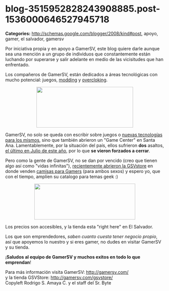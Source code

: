 # blog-3515952828243908885.post-1536000646527945718

**Categories:** http://schemas.google.com/blogger/2008/kind#post, apoyo, gamer, el salvador, gamersv

<p> Por iniciativa propia y en apoyo a GamerSV, este blog quiere
      darle aunque sea una mención a un grupo de individuos que constantemente están luchando por
      superarse y salir adelante en medio de las vicisitudes que han enfrentado.<br
      /></p><p>Los compañeros de GamerSV, están dedicados a áreas tecnológicas con
      mucho potencial: juegos, <a
      href="http://en.wikipedia.org/wiki/Modding">modding</a> y <a
      href="http://en.wikipedia.org/wiki/Overclocking">overcloking</a>.</p><p><a
      onblur="try {parent.deselectBloggerImageGracefully();} catch(e) {}"
      href="http://1.bp.blogspot.com/_ayvorITawE4/SrZLxSuDM1I/AAAAAAAACLg/zBvM_F5Nf3Y/s1600-h/logo-gamersv.png"><img
      style="margin: 0px auto 10px; display: block; text-align: center; cursor: pointer; width:
      306px; height: 129px;"
      src="http://1.bp.blogspot.com/_ayvorITawE4/SrZLxSuDM1I/AAAAAAAACLg/zBvM_F5Nf3Y/s320/logo-gamersv.png"
      alt="" id="BLOGGER_PHOTO_ID_5383573714778665810" border="0"
      /></a></p><p>GamerSV, no solo se queda con escribir sobre juegos o <a
      href="http://gamersv.com/2009/08/25/project-natal-lo-que-debes-saber/">nuevas tecnologías
      para los mismos</a>, sino que también abrieron un "Game Center" en Santa Ana.
      Lamentablemente, por la situación del país, ellos sufrieron <span style="font-weight:
      bold;">dos</span> asaltos, <a
      href="http://gamersv.com/2009/07/05/la-historia-se-repite-gamersv-asaltado-otra-vez/">el
      último en Julio de este año</a>, por lo que <span style="font-weight: bold;">se
      vieron forzados a cerrar</span>.</p><p>Pero como la gente de GamerSV, no se
      dan por vencido (creo que tienen algo así como "vidas infinitas"), <a
      href="http://gamersv.com/2009/09/17/gsvstore-ya-esta-abierta/">recientemente abrieron la
      GSVstore</a> en donde venden <a href="http://gamersv.com/gsvstore/">camisas para
      Gamers</a> (para ambos sexos) y espero yo, que con el tiempo, amplíen su catalogo para
      temas geek :)</p><p><a onblur="try {parent.deselectBloggerImageGracefully();}
      catch(e) {}"
      href="http://1.bp.blogspot.com/_ayvorITawE4/SrZLw0GV-7I/AAAAAAAACLY/7pnIWPElFlw/s1600-h/gsvstore.png"><img
      style="margin: 0px auto 10px; display: block; text-align: center; cursor: pointer; width:
      320px; height: 114px;"
      src="http://1.bp.blogspot.com/_ayvorITawE4/SrZLw0GV-7I/AAAAAAAACLY/7pnIWPElFlw/s320/gsvstore.png"
      alt="" id="BLOGGER_PHOTO_ID_5383573706559060914" border="0"
      /></a></p><p>Los precios son accesibles, y la tienda esta "right here" en
      El Salvador.<br /></p><p>Los que son emprendedores, <span
      style="font-style: italic;">saben cuanto cuesta tener negocio propio</span>, así que
      apoyemos lo nuestro y si eres gamer, no dudes en visitar GamerSV y su
      tienda.</p><p>¡<span style="font-weight: bold;">Saludos al equipo de GamerSV
      y muchos exitos en todo lo que emprendan</span>!<br /></p>Para más
      información visita GamerSV: <a
      href="http://gamersv.com/">http://gamersv.com/</a><br />y la tienda GSVStore:
      <a href="http://gamersv.com/gsvstore/">http://gamersv.com/gsvstore/</a><div
      class="blogger-post-footer">Copyleft Rodrigo S. Amaya C. y el staff del Sr.
      Byte</div>